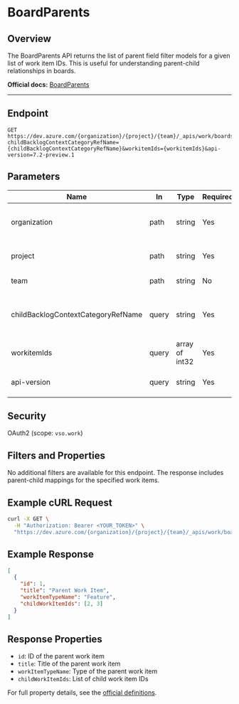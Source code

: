 
# BoardParents

## Overview

The BoardParents API returns the list of parent field filter models for a given list of work item IDs. This is useful for understanding parent-child relationships in boards.

**Official docs:** [BoardParents](https://learn.microsoft.com/en-us/rest/api/azure/devops/work/boardparents?view=azure-devops-rest-7.2)

---

## Endpoint

```
GET https://dev.azure.com/{organization}/{project}/{team}/_apis/work/boards/boardparents?childBacklogContextCategoryRefName={childBacklogContextCategoryRefName}&workitemIds={workitemIds}&api-version=7.2-preview.1
```

## Parameters

| Name                              | In    | Type                | Required | Description                                      |
|----------------------------------- |-------|---------------------|----------|--------------------------------------------------|
| organization                      | path  | string              | Yes      | Name of the Azure DevOps organization            |
| project                           | path  | string              | Yes      | Project ID or project name                       |
| team                              | path  | string              | No       | Team ID or team name                             |
| childBacklogContextCategoryRefName| query | string              | Yes      | Category reference name for the child backlog     |
| workitemIds                       | query | array of int32      | Yes      | List of work item IDs                            |
| api-version                       | query | string              | Yes      | API version (use `7.2-preview.1`)                |

## Security

OAuth2 (scope: `vso.work`)

## Filters and Properties

No additional filters are available for this endpoint. The response includes parent-child mappings for the specified work items.

## Example cURL Request

```bash
curl -X GET \
  -H "Authorization: Bearer <YOUR_TOKEN>" \
  "https://dev.azure.com/{organization}/{project}/{team}/_apis/work/boards/boardparents?childBacklogContextCategoryRefName={childBacklogContextCategoryRefName}&workitemIds=1,2,3&api-version=7.2-preview.1"
```

## Example Response

```json
[
  {
    "id": 1,
    "title": "Parent Work Item",
    "workItemTypeName": "Feature",
    "childWorkItemIds": [2, 3]
  }
]
```

## Response Properties

- `id`: ID of the parent work item
- `title`: Title of the parent work item
- `workItemTypeName`: Type of the parent work item
- `childWorkItemIds`: List of child work item IDs

For full property details, see the [official definitions](https://learn.microsoft.com/en-us/rest/api/azure/devops/work/boardparents/list?view=azure-devops-rest-7.2#definitions).
